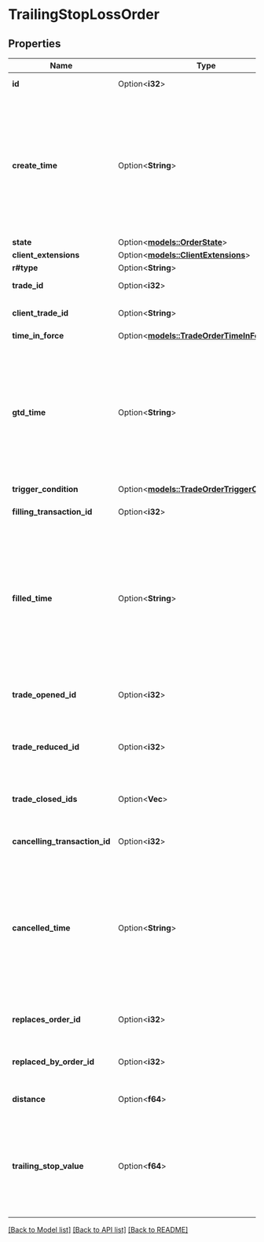 # TrailingStopLossOrder

## Properties

Name | Type | Description | Notes
------------ | ------------- | ------------- | -------------
**id** | Option<**i32**> | The Order's identifier, unique within the Order's Account. | [optional]
**create_time** | Option<**String**> | A date and time value using either RFC3339 or UNIX time representation. The RFC 3339 representation is a string conforming to https://tools.ietf.org/rfc/rfc3339.txt. The Unix representation is a string representing the number of seconds since the Unix Epoch (January 1st, 1970 at UTC). The value is a fractional number, where the fractional part represents a fraction of a second (up to nine decimal places). | [optional]
**state** | Option<[**models::OrderState**](OrderState.md)> |  | [optional]
**client_extensions** | Option<[**models::ClientExtensions**](ClientExtensions.md)> |  | [optional]
**r#type** | Option<**String**> | The type of the Order. | [optional]
**trade_id** | Option<**i32**> | The ID of the Trade to close when the price threshold is breached. | [optional]
**client_trade_id** | Option<**String**> | The client ID of the Trade to be closed when the price threshold is breached. | [optional]
**time_in_force** | Option<[**models::TradeOrderTimeInForce**](TradeOrderTimeInForce.md)> |  | [optional]
**gtd_time** | Option<**String**> | A date and time value using either RFC3339 or UNIX time representation. The RFC 3339 representation is a string conforming to https://tools.ietf.org/rfc/rfc3339.txt. The Unix representation is a string representing the number of seconds since the Unix Epoch (January 1st, 1970 at UTC). The value is a fractional number, where the fractional part represents a fraction of a second (up to nine decimal places). | [optional]
**trigger_condition** | Option<[**models::TradeOrderTriggerCondition**](TradeOrderTriggerCondition.md)> |  | [optional]
**filling_transaction_id** | Option<**i32**> | ID of the Transaction that filled this Order (only provided when the Order's state is FILLED) | [optional]
**filled_time** | Option<**String**> | A date and time value using either RFC3339 or UNIX time representation. The RFC 3339 representation is a string conforming to https://tools.ietf.org/rfc/rfc3339.txt. The Unix representation is a string representing the number of seconds since the Unix Epoch (January 1st, 1970 at UTC). The value is a fractional number, where the fractional part represents a fraction of a second (up to nine decimal places). | [optional]
**trade_opened_id** | Option<**i32**> | Trade ID of Trade opened when the Order was filled (only provided when the Order's state is FILLED and a Trade was opened as a result of the fill) | [optional]
**trade_reduced_id** | Option<**i32**> | Trade ID of Trade reduced when the Order was filled (only provided when the Order's state is FILLED and a Trade was reduced as a result of the fill) | [optional]
**trade_closed_ids** | Option<**Vec<i32>**> | Trade IDs of Trades closed when the Order was filled (only provided when the Order's state is FILLED and one or more Trades were closed as a result of the fill) | [optional]
**cancelling_transaction_id** | Option<**i32**> | ID of the Transaction that cancelled the Order (only provided when the Order's state is CANCELLED) | [optional]
**cancelled_time** | Option<**String**> | A date and time value using either RFC3339 or UNIX time representation. The RFC 3339 representation is a string conforming to https://tools.ietf.org/rfc/rfc3339.txt. The Unix representation is a string representing the number of seconds since the Unix Epoch (January 1st, 1970 at UTC). The value is a fractional number, where the fractional part represents a fraction of a second (up to nine decimal places). | [optional]
**replaces_order_id** | Option<**i32**> | The ID of the Order that was replaced by this Order (only provided if this Order was created as part of a cancel/replace). | [optional]
**replaced_by_order_id** | Option<**i32**> | The ID of the Order that replaced this Order (only provided if this Order was cancelled as part of a cancel/replace). | [optional]
**distance** | Option<**f64**> | The price distance (in price units) specified for the TrailingStopLoss Order. | [optional]
**trailing_stop_value** | Option<**f64**> | The trigger price for the Trailing Stop Loss Order. The trailing stop value will trail (follow) the market price by the TSL order's configured \"distance\" as the market price moves in the winning direction. If the market price moves to a level that is equal to or worse than the trailing stop value, the order will be filled and the Trade will be closed. | [optional]

[[Back to Model list]](../README.md#documentation-for-models) [[Back to API list]](../README.md#documentation-for-api-endpoints) [[Back to README]](../README.md)


